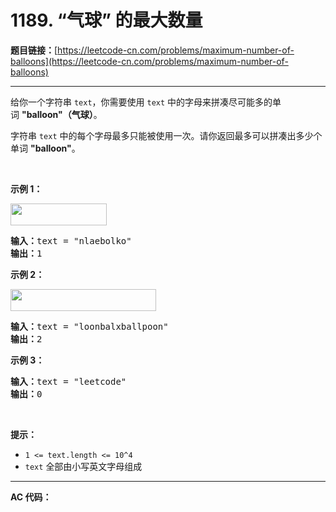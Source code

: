 # 1189. “气球” 的最大数量

**题目链接：**[https://leetcode-cn.com/problems/maximum-number-of-balloons](https://leetcode-cn.com/problems/maximum-number-of-balloons)

---

<div class="content__1Y2H">
 <div class="notranslate">
  <p>给你一个字符串&nbsp;<code>text</code>，你需要使用 <code>text</code> 中的字母来拼凑尽可能多的单词&nbsp;<strong>"balloon"（气球）</strong>。</p> 
  <p>字符串&nbsp;<code>text</code> 中的每个字母最多只能被使用一次。请你返回最多可以拼凑出多少个单词&nbsp;<strong>"balloon"</strong>。</p> 
  <p>&nbsp;</p> 
  <p><strong>示例 1：</strong></p> 
  <p><strong><img style="height: 35px; width: 154px;" src="../aliyun-lc-upload/uploads/2019/09/14/1536_ex1_upd.jpeg" alt=""></strong></p> 
  <pre class="language-text"><strong>输入：</strong>text = "nlaebolko"
<strong>输出：</strong>1
</pre> 
  <p><strong>示例 2：</strong></p> 
  <p><strong><img style="height: 35px; width: 233px;" src="../aliyun-lc-upload/uploads/2019/09/14/1536_ex2_upd.jpeg" alt=""></strong></p> 
  <pre class="language-text"><strong>输入：</strong>text = "loonbalxballpoon"
<strong>输出：</strong>2
</pre> 
  <p><strong>示例 3：</strong></p> 
  <pre class="language-text"><strong>输入：</strong>text = "leetcode"
<strong>输出：</strong>0
</pre> 
  <p>&nbsp;</p> 
  <p><strong>提示：</strong></p> 
  <ul> 
   <li><code>1 &lt;= text.length &lt;= 10^4</code></li> 
   <li><code>text</code>&nbsp;全部由小写英文字母组成</li> 
  </ul> 
 </div>
</div>

---

**AC 代码：**

```java

```
